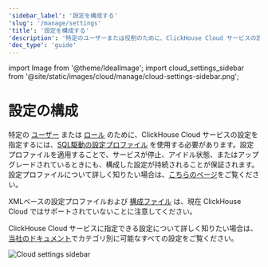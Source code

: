 ```yaml
---
'sidebar_label': '設定を構成する'
'slug': '/manage/settings'
'title': '設定を構成する'
'description': '特定のユーザーまたは役割のために、ClickHouse Cloud サービスの設定を構成する方法'
'doc_type': 'guide'
---
```


import Image from '@theme/IdealImage';
import cloud_settings_sidebar from '@site/static/images/cloud/manage/cloud-settings-sidebar.png';


# 設定の構成

特定の [ユーザー](/operations/access-rights#user-account-management) または [ロール](/operations/access-rights#role-management) のために、ClickHouse Cloud サービスの設定を指定するには、[SQL駆動の設定プロファイル](/operations/access-rights#settings-profiles-management) を使用する必要があります。設定プロファイルを適用することで、サービスが停止、アイドル状態、またはアップグレードされているときにも、構成した設定が持続されることが保証されます。設定プロファイルについて詳しく知りたい場合は、[こちらのページ](/operations/settings/settings-profiles.md)をご覧ください。

XMLベースの設定プロファイルおよび [構成ファイル](/operations/configuration-files.md) は、現在 ClickHouse Cloud ではサポートされていないことに注意してください。

ClickHouse Cloud サービスに指定できる設定について詳しく知りたい場合は、[当社のドキュメント](/operations/settings)でカテゴリ別に可能なすべての設定をご覧ください。

<Image img={cloud_settings_sidebar} size="sm" alt="Cloud settings sidebar" border/>
